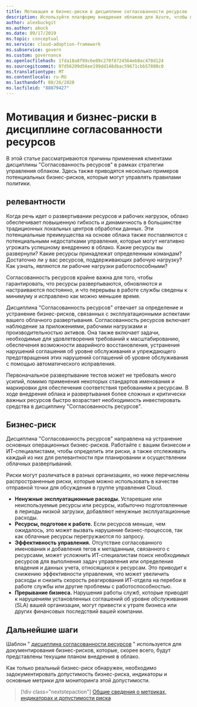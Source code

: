 ```yaml
---
title: Мотивация и бизнес-риски в дисциплине согласованности ресурсов
description: Используйте платформу внедрения облаков для Azure, чтобы понять типичное внедрение согласованности ресурсов в рамках стратегии управления облачными клиентами.
author: alexbuckgit
ms.author: abuck
ms.date: 09/17/2019
ms.topic: conceptual
ms.service: cloud-adoption-framework
ms.subservice: govern
ms.custom: governance
ms.openlocfilehash: 1fda18a8f99c6e89c270f8724564eb0ac470d124
ms.sourcegitcommit: 07d56209d56ee199dd148dbac59671cbb57880c0
ms.translationtype: MT
ms.contentlocale: ru-RU
ms.lasthandoff: 08/26/2020
ms.locfileid: "88879427"
---
```

# <a name="motivations-and-business-risks-in-the-resource-consistency-discipline"></a>Мотивация и бизнес-риски в дисциплине согласованности ресурсов

В этой статье рассматриваются причины применения клиентами дисциплины "Согласованность ресурсов" в рамках стратегии управления облаком. Здесь также приводятся несколько примеров потенциальных бизнес-рисков, которые могут управлять правилами политики.

## <a name="relevance"></a>релевантности

Когда речь идет о развертывании ресурсов и рабочих нагрузок, облако обеспечивает повышенную гибкость и динамичность в большинстве традиционных локальных центров обработки данных. Эти потенциальные преимущества на основе облака также поставляются с потенциальными недостатками управления, которые могут негативно угрожать успешному внедрению в облако. Какие ресурсы вы развернули? Какие ресурсы принадлежат определенным командам? Достаточно ли у вас ресурсов, поддерживающих рабочую нагрузку? Как узнать, являются ли рабочие нагрузки работоспособными?

Согласованность ресурсов крайне важна для того, чтобы гарантировать, что ресурсы развертываются, обновляются и настраиваются постоянно, и что перерывы в работе службы сведены к минимуму и исправлено как можно меньшее время.

Дисциплина "Согласованность ресурсов" отвечает за определение и устранение бизнес-рисков, связанных с эксплуатационными аспектами вашего облачного развертывания. Согласованность ресурсов включает наблюдение за приложениями, рабочими нагрузками и производительностью активов. Она также включает задачи, необходимые для удовлетворения требований к масштабированию, обеспечения возможности аварийного восстановления, устранения нарушений соглашения об уровне обслуживания и упреждающего предотвращения этих нарушений соглашений об уровне обслуживания с помощью автоматического исправления.

Первоначальное развертывание тестов может не требовать много усилий, помимо применения некоторых стандартов именования и маркировки для обеспечения соответствия требованиям к ресурсам. В ходе внедрения облака и развертывания более сложных и критически важных ресурсов быстро возрастает необходимость инвестировать средства в дисциплину "Согласованность ресурсов".

## <a name="business-risk"></a>Бизнес-риск

Дисциплина "Согласованность ресурсов" направлена на устранение основных операционных бизнес-рисков. Работайте с вашим бизнесом и ИТ-специалистами, чтобы определить эти риски, а также отслеживать каждый из них для релевантности при планировании и осуществлении облачных развертываний.

Риски могут различаться в разных организациях, но ниже перечислены распространенные риски, которые можно использовать в качестве отправной точки для обсуждения в группе управления Cloud.

- **Ненужные эксплуатационные расходы.** Устаревшие или неиспользуемые ресурсы или ресурсы, избыточно подготовленные в периоды низкой загрузки, добавляют ненужные эксплуатационные расходы.
- **Ресурсы, подготове к работе.** Если ресурсов меньше, чем ожидалось, это может вызвать нарушение бизнес-процессов, так как облачные ресурсы перегружаются по запросу.
- **Эффективность управления.** Отсутствие согласованного именования и добавления тегов к метаданным, связанного с ресурсами, может усложнить ИТ-специалистам поиск необходимых ресурсов для выполнения задач управления или определения владения и данных учета, относящихся к ресурсам. Это приводит к снижению эффективности управления, что может увеличить расходы и снизить скорость реагирования ИТ-отдела на перебои в работе службы или другие проблемы с работоспособностью.
- **Прерывание бизнеса.** Нарушения работы служб, которые приводят к нарушениям установленных соглашений об уровне обслуживания (SLA) вашей организации, могут привести к утрате бизнеса или других финансовых последствий вашей компании.

## <a name="next-steps"></a>Дальнейшие шаги

Шаблон " [дисциплина согласованности ресурсов](./template.md) " используется для документирования бизнес-рисков, которые, скорее всего, будут представлены текущим планом внедрения в облако.

Как только реальный бизнес-риск обнаружен, необходимо задокументировать допустимость бизнес-риска, индикаторы и основные метрики для мониторинга этой допустимости.

> [!div class="nextstepaction"]
> [Общие сведения о метриках, индикаторах и допустимости риска](./metrics-tolerance.md)
